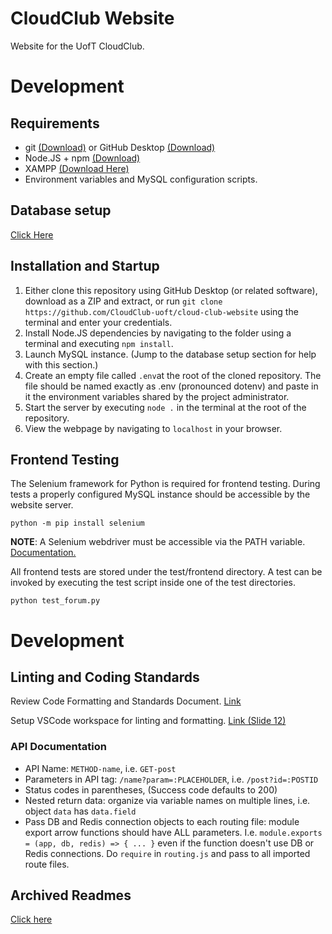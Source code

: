 # CloudClub Website
Website for the UofT CloudClub.

# Development

## Requirements

- git [(Download)](https://git-scm.com/downloads) or GitHub Desktop [(Download)](https://desktop.github.com/)
- Node.JS + npm [(Download)](https://nodejs.org/en/download/)
- XAMPP [(Download Here)](https://www.apachefriends.org/)
- Environment variables and MySQL configuration scripts.

## Database setup

[Click Here](./docs/DATABASE.md)

## Installation and Startup

1. Either clone this repository using GitHub Desktop (or related software), download as a ZIP and extract, or run `git clone https://github.com/CloudClub-uoft/cloud-club-website` using the terminal and enter your credentials.
2. Install Node.JS dependencies by navigating to the folder using a terminal and executing `npm install`.
3. Launch MySQL instance. (Jump to the database setup section for help with this section.)
4. Create an empty file called `.env`at the root of the cloned repository. The file should be named exactly as .env (pronounced dotenv) and paste in it the environment variables shared by the project administrator.
5. Start the server by executing `node .` in the terminal at the root of the repository.
6. View the webpage by navigating to `localhost` in your browser.

## Frontend Testing

The Selenium framework for Python is required for frontend testing. During tests a properly configured MySQL instance should be accessible by the website server.

```
python -m pip install selenium
```

__NOTE__: A Selenium webdriver must be accessible via the PATH variable. [Documentation.](https://selenium-python.readthedocs.io/installation.html#drivers)

All frontend tests are stored under the test/frontend directory. A test can be invoked by executing the test script inside one of the test directories.

```
python test_forum.py
```

# Development

## Linting and Coding Standards

Review Code Formatting and Standards Document. [Link](https://docs.google.com/document/d/1XDSY4zko2UkI1lpOo0oyULxdoP_LIxU53pjhIaK3F0g/edit?usp=sharing)

Setup VSCode workspace for linting and formatting. [Link (Slide 12)](https://docs.google.com/presentation/d/1toRJaFMjc6QkshXTYEmDK2pbZYMErbap/edit?usp=sharing&ouid=105420304599598918292&rtpof=true&sd=true)

### API Documentation

- API Name: `METHOD-name`, i.e. `GET-post`
- Parameters in API tag: `/name?param=:PLACEHOLDER`, i.e. `/post?id=:POSTID`
- Status codes in parentheses, (Success code defaults to 200)
- Nested return data: organize via variable names on multiple lines, i.e. object `data` has `data.field`
- Pass DB and Redis connection objects to each routing file: module export arrow functions should have ALL parameters. I.e. `module.exports = (app, db, redis) => { ... }` even if the function doesn't use DB or Redis connections. Do `require` in `routing.js` and pass to all imported route files.

## Archived Readmes

[Click here](./docs/ARCHIVED.md)
